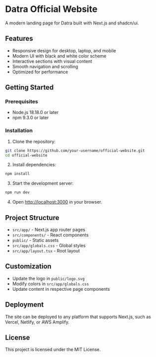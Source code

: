 # Datra Official Website

A modern landing page for Datra built with Next.js and shadcn/ui.

## Features

- Responsive design for desktop, laptop, and mobile
- Modern UI with black and white color scheme
- Interactive sections with visual content
- Smooth navigation and scrolling
- Optimized for performance

## Getting Started

### Prerequisites

- Node.js 18.18.0 or later
- npm 9.3.0 or later

### Installation

1. Clone the repository:
```bash
git clone https://github.com/your-username/official-website.git
cd official-website
```

2. Install dependencies:
```bash
npm install
```

3. Start the development server:
```bash
npm run dev
```

4. Open [http://localhost:3000](http://localhost:3000) in your browser.

## Project Structure

- `src/app/` - Next.js app router pages
- `src/components/` - React components
- `public/` - Static assets
- `src/app/globals.css` - Global styles
- `src/app/layout.tsx` - Root layout

## Customization

- Update the logo in `public/logo.svg`
- Modify colors in `src/app/globals.css`
- Update content in respective page components

## Deployment

The site can be deployed to any platform that supports Next.js, such as Vercel, Netlify, or AWS Amplify.

## License

This project is licensed under the MIT License.